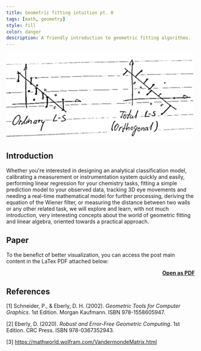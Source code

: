 ```yaml
---
title: Geometric fitting intuition pt. 0
tags: [math, geometry]
style: fill
color: danger
description: A friendly introduction to geometric fitting algorithms.
---
```


<img src="../assets/blog_images/2025-01-28-geometric-fitting-intuition-pt0/ls.png" alt="ls" width=500>

## Introduction

Whether you're interested in designing an analytical classification model, calibrating a measurement or instrumentation system quickly and easily, performing linear regression for your chemistry tasks, fitting a simple prediction model to your observed data, tracking 3D eye movements and needing a real-time mathematical model for further processing, deriving the equation of the Wiener filter, or measuring the distance between two walls or any other related task, we will explore and learn, with not much introduction, very interesting concepts about the world of geometric fitting and linear algebra, oriented towards a practical approach.

## Paper

To the benefict of better visualization, you can access the post main content in the LaTex PDF attached below:

<script src="/assets/js/pdf.js"></script>

<div class="container text-center" id="pdf-container" style="min-height: 100%;">
  <div id="viewerContainer align-items-center">
    <div id="pdf-viewer" class="mt-6"></div>
  </div>
  <h4 class="font-weight-bold" style="text-align: right; margin-top: 5px"><a target="_blank" href="{{ '/assets/blog_pdfs/2025-01-28-geometric-fitting-intuition-pt0/geometric-fitting-intuition-pt0.pdf' }}">Open as PDF</a></h4>
</div>

<script>
  var url = '../assets/blog_pdfs/2025-01-28-geometric-fitting-intuition-pt0/geometric-fitting-intuition-pt0.pdf';

  pdfjsLib.getDocument(url).promise.then(function (pdf) {
    var viewer = document.getElementById('pdf-viewer');

    for (var pageNumber = 1; pageNumber <= pdf.numPages; pageNumber++) {
      var pageContainer = document.createElement('div');
      pageContainer.className = 'pdf-page';

      var canvas = document.createElement('canvas');
      canvas.className = 'pdf-page-canvas';
      pageContainer.appendChild(canvas);

      viewer.appendChild(pageContainer);

      renderPage(pageNumber, canvas, pdf);
    }
  });

  function renderPage(pageNumber, canvas, pdf) {
    pdf.getPage(pageNumber).then(function (page) {
      var viewport = page.getViewport({ scale: 0.2 });
      var scale = canvas.clientWidth / viewport.width;

      var scaledViewport = page.getViewport({ scale: scale });

      var context = canvas.getContext('2d');
      canvas.height = scaledViewport.height;
      canvas.width = scaledViewport.width;

      var renderContext = {
        canvasContext: context,
        viewport: scaledViewport,
      };

      page.render(renderContext);
    });
  }
</script>

## References

[1] Schneider, P., & Eberly, D. H. (2002). *Geometric Tools for Computer Graphics*. 1st Edition. Morgan Kaufmann. ISBN 978-1558605947.

[2] Eberly, D. (2020). *Robust and Error-Free Geometric Computing*. 1st Edition. CRC Press. ISBN 978-0367352943.

[3] https://mathworld.wolfram.com/VandermondeMatrix.html
